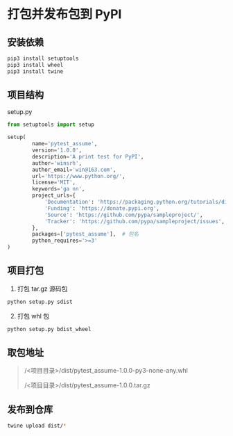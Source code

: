 # 打包并发布包到 PyPI

## 安装依赖

```bash
pip3 install setuptools
pip3 install wheel
pip3 install twine
```

## 项目结构

setup.py

```python
from setuptools import setup

setup(
        name='pytest_assume',
        version='1.0.0',
        description='A print test for PyPI',
        author='winsrh',
        author_email='win@163.com',
        url='https://www.python.org/',
        license='MIT',
        keywords='ga nn',
        project_urls={
            'Documentation': 'https://packaging.python.org/tutorials/distributing-packages/',
            'Funding': 'https://donate.pypi.org',
            'Source': 'https://github.com/pypa/sampleproject/',
            'Tracker': 'https://github.com/pypa/sampleproject/issues',
        },
        packages=['pytest_assume'],  # 包名
        python_requires='>=3'
)
```

## 项目打包

1. 打包 tar.gz 源码包

```bash
python setup.py sdist
```

2. 打包 whl 包

```bash
python setup.py bdist_wheel
```

## 取包地址

> /<项目目录>/dist/pytest_assume-1.0.0-py3-none-any.whl
> 
> /<项目目录>/dist/pytest_assume-1.0.0.tar.gz

## 发布到仓库

```bash
twine upload dist/*
```
